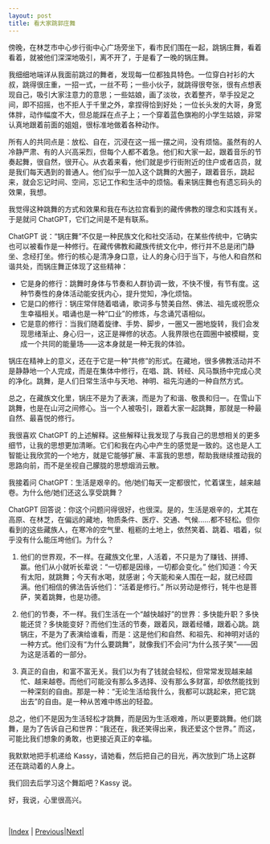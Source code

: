 ```yaml
---
layout: post
title: 看大家跳郭庄舞
---
```


傍晚，在林芝市中心步行街中心广场旁坐下，看市民们围在一起，跳锅庄舞，看着看着，就被他们深深地吸引，离不开了，于是看了一晚的锅庄舞。

我细细地端详从我面前跳过的舞者，发现每一位都独具特色。一位穿白衬衫的大叔，跳得很庄重，一招一式，一丝不苟；一些小伙子，就跳得很夸张，很有点想表现自己，吸引大家注意力的意思；一些姑娘，画了淡妆，衣着整齐，举手投足之间，即不招摇，也不拒人于千里之外，拿捏得恰到好处；一位长头发的大哥，身宽体胖，动作幅度不大，但总能踩在点子上；一个穿着蓝色旗袍的小学生姑娘，非常认真地跟着前面的姐姐，很标准地做着各种动作。

所有人的共同点是：放松、自在，沉浸在这一摇一摆之间，没有烦恼。虽然有的人冷静严肃、有的人兴高采烈，但每个人都不着急。他们和大家一起，跟着音乐的节奏起舞，很自然，很开心。从衣着来看，他们就是步行街附近的住户或者店员，就是我们每天遇到的普通人。他们似乎一加入这个跳舞的大圈子，跟着音乐，跳起来，就会忘记时间、空间，忘记工作和生活中的烦恼。看来锅庄舞也有遗忘码头的效果，我想。

我觉得这种跳舞的方式和效果和我在布达拉宫看到的藏传佛教的理念和实践有关。于是就问 ChatGPT，它们之间是不是有联系。

ChatGPT 说：“锅庄舞”不仅是一种民族文化和社交活动，在某些传统中，它确实也可以被看作是一种修行。在藏传佛教和藏族传统文化中，修行并不总是闭门静坐、念经打坐。修行的核心是清净身口意，让人的身心归于当下，与他人和自然和谐共处，而锅庄舞正体现了这些精神：
* 它是身的修行：跳舞时身体与节奏和人群协调一致，不快不慢，有节有度。这种节奏性的身体活动能安抚内心，提升觉知，净化烦恼。
* 它是口的修行：锅庄常伴随着唱诵，歌词多与赞美自然、佛法、祖先或祝愿众生幸福相关。唱诵也是一种“口业”的修炼，与念诵咒语相似。
* 它是意的修行：当我们随着旋律、手势、脚步，一圈又一圈地旋转，我们会发现思绪渐止、身心归一，这正是禅修的状态。人我界限也在圆圈中被模糊，变成一个共同的能量场——这本身就是一种无我的体验。

锅庄在精神上的意义，还在于它是一种“共修”的形式。在藏地，很多佛教活动并不是静静地一个人完成，而是在集体中修行，在唱、跳、转经、风马飘扬中完成心灵的净化。跳舞，是人们日常生活中与天地、神明、祖先沟通的一种自然方式。

总之，在藏族文化里，锅庄不是为了表演，而是为了和谐、敬畏和归一。在雪山下跳舞，也是在山河之间修心。当一个人被吸引，跟着大家一起跳舞，那就是一种最自然、最喜悦的修行。

我很喜欢 ChatGPT 的上述解释。这些解释让我发现了与我自己的思想相关的更多细节，让我的思想更加清晰。它们和我在内心中产生的感觉是一致的。这也是人工智能让我欣赏的一个地方，就是它能够扩展、丰富我的思想，帮助我继续推动我的思路向前，而不是坐视自己朦胧的思想烟消云散。

我接着问 ChatGPT：生活是艰辛的。他/她们每天一定都很忙，忙着谋生，越来越卷。为什么他/她们还这么享受跳舞？

ChatGPT 回答说：你这个问题问得很好，也很深。是的，生活是艰辛的，尤其在高原、在林芝，在偏远的藏地，物质条件、医疗、交通、气候……都不轻松。但你看到的这些藏族人，在寒冷的空气里、粗粝的土地上，依然笑着、跳着、唱着，似乎没有什么能压垮他们。为什么？

1. 他们的世界观，不一样。在藏族文化里，人活着，不只是为了赚钱、拼搏、赢。他们从小就听长辈说：“一切都是因缘，一切都会变化。” 他们知道：今天有太阳，就跳舞；今天有水喝，就感谢；今天能和亲人围在一起，就已经圆满。他们相信的佛法告诉他们：“活着是修行。” 所以劳动是修行，牦牛也是菩萨，笑着跳舞，也是功德。

2. 他们的节奏，不一样。我们生活在一个“越快越好”的世界：多快能升职？多快能还贷？多快能变好？而他们生活的节奏，跟着风，跟着经幡，跟着心跳。跳锅庄，不是为了表演给谁看，而是：这是他们和自然、和祖先、和神明对话的一种方式。他们没有“为什么要跳舞”，就像我们不会问“为什么孩子笑”——因为这是活着的一部分。

3. 真正的自由，和富不富无关。我们以为有了钱就会轻松，但常常发现越来越忙、越来越卷。而他们可能没有那么多选择、没有那么多财富，却依然能找到一种深刻的自由。那是一种：“无论生活给我什么，我都可以跳起来，把它跳出去”的自由。是一种从苦难中练出的轻盈。

总之，他们不是因为生活轻松才跳舞，而是因为生活艰难，所以更要跳舞。他们跳舞，是为了告诉自己和世界：“我还在，我还笑得出来，我还爱这个世界。” 而这，可能比我们想象的勇敢，也更接近真正的幸福。

我默默地把手机递给 Kassy，请她看，然后把自己的目光，再次放到广场上这群还在跳动着的人身上。

我们回去后学习这个舞蹈吧？Kassy 说。

好，我说，心里很高兴。

<br/>

|[Index](../) | [Previous](93-chaoshi)|[Next](100-summary)|
